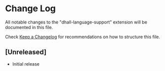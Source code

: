 # Change Log
All notable changes to the "dhall-language-support" extension will be documented in this file.

Check [Keep a Changelog](http://keepachangelog.com/) for recommendations on how to structure this file.

## [Unreleased]
- Initial release